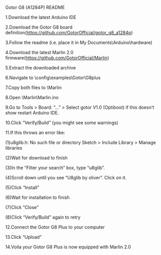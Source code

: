 Gotor G8 (A1284P) README

1.Download the latest Arduino IDE

2.Download the Gotor G8 board definition(https://github.com/GotorOfficial/gotor_g8_a1284p)

3.Follow the readme (i.e. place it in My Documents\Arduino\hardware)

4.Download the latest Marlin 2.0 firmware(https://github.com/GotorOfficial/Marlin)

5.Extract the downloaded archive

6.Navigate to \config\examples\Gotor\G8plus

7.Copy both files to \Marlin

8.Open \Marlin\Marlin.ino

9.Go to Tools > Board: “…” > Select gotor V1.0 (Optiboot) if this doesn’t show restart Arduino IDE.

10.Click “Verify/Build” (you might see some warnings)

11.If this throws an error like:

(1)u8glib.h: No such file or directory
Sketch > Include Library > Manage libraries

(2)Wait for download to finish

(3)In the “Filter your search” box, type “u8glib”.

(4)Scroll down until you see “U8glib by oliver”. Click on it.

(5)Click “Install”

(6)Wait for installation to finish

(7)Click “Close”

(8)Click “Verify/Build” again to retry


12.Connect the Gotor G8 Plus to your computer

13.Click “Upload”

14.Voila your Gotor G8 Plus is now equipped with Marlin 2.0

